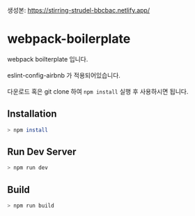 생성본: https://stirring-strudel-bbcbac.netlify.app/

# webpack-boilerplate

webpack boilterplate 입니다.<br><br> eslint-config-airbnb 가 적용되어있습니다. <br><br> 다운로드 혹은 git clone 하여 `npm install` 실행 후 사용하시면 됩니다.


## Installation

```bash
> npm install
```


## Run Dev Server

```bash
> npm run dev
```

## Build

```bash
> npm run build
```

